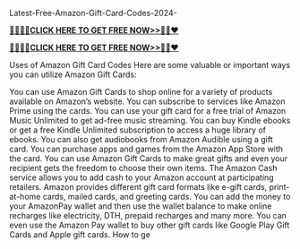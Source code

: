  Latest-Free-Amazon-Gift-Card-Codes-2024-



**[🚩🚩🚩🚩CLICK HERE TO GET FREE NOW>>🦚🦚❤️](https://cutt.ly/SeVJN6y3)**

**[🚩🚩🚩🚩CLICK HERE TO GET FREE NOW>>🦚🦚❤️](https://cutt.ly/SeVJN6y3)**


Uses of Amazon Gift Card Codes
Here are some valuable or important ways you can utilize Amazon Gift Cards:

You can use Amazon Gift Cards to shop online for a variety of products available on Amazon’s website.
You can subscribe to services like Amazon Prime using the cards.
You can use your gift card for a free trial of Amazon Music Unlimited to get ad-free music streaming.
You can buy Kindle ebooks or get a free Kindle Unlimited subscription to access a huge library of ebooks. You can also get audiobooks from Amazon Audible using a gift card.
You can purchase apps and games from the Amazon App Store with the card.
You can use Amazon Gift Cards to make great gifts and even your recipient gets the freedom to choose their own items.
The Amazon Cash service allows you to add cash to your Amazon account at participating retailers.
Amazon provides different gift card formats like e-gift cards, print-at-home cards, mailed cards, and greeting cards.
You can add the money to your AmazonPay wallet and then use the wallet balance to make online recharges like electricity, DTH, prepaid recharges and many more.
You can even use the Amazon Pay wallet to buy other gift cards like Google Play Gift Cards and Apple gift cards.
How to ge
